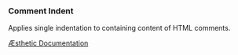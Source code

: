 ### Comment Indent

Applies single indentation to containing content of HTML comments.


[Æsthetic Documentation](https://æsthetic.dev/rules/markup/commentIndent/)

